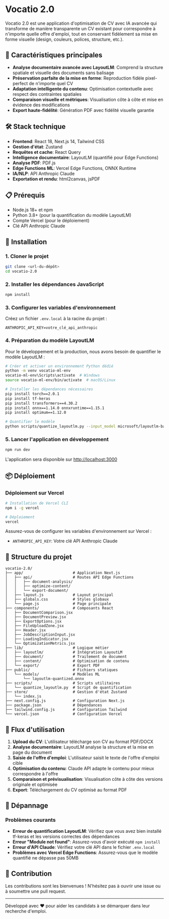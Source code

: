 # Vocatio 2.0

Vocatio 2.0 est une application d'optimisation de CV avec IA avancée qui transforme de manière transparente un CV existant pour correspondre à n'importe quelle offre d'emploi, tout en conservant fidèlement sa mise en forme visuelle (design, couleurs, polices, structure, etc.).

## 🌟 Caractéristiques principales

- **Analyse documentaire avancée avec LayoutLM**: Comprend la structure spatiale et visuelle des documents sans balisage
- **Préservation parfaite de la mise en forme**: Reproduction fidèle pixel-perfect de n'importe quel CV
- **Adaptation intelligente du contenu**: Optimisation contextuelle avec respect des contraintes spatiales
- **Comparaison visuelle et métriques**: Visualisation côte à côte et mise en évidence des modifications
- **Export haute-fidélité**: Génération PDF avec fidélité visuelle garantie

## 🛠️ Stack technique

- **Frontend**: React 18, Next.js 14, Tailwind CSS
- **Gestion d'état**: Zustand
- **Requêtes et cache**: React Query
- **Intelligence documentaire**: LayoutLM (quantifié pour Edge Functions)
- **Analyse PDF**: PDF.js
- **Edge Functions ML**: Vercel Edge Functions, ONNX Runtime
- **IA/NLP**: API Anthropic Claude
- **Exportation et rendu**: html2canvas, jsPDF

## 📋 Prérequis

- Node.js 18+ et npm
- Python 3.8+ (pour la quantification du modèle LayoutLM)
- Compte Vercel (pour le déploiement)
- Clé API Anthropic Claude

## 🚀 Installation

### 1. Cloner le projet

```bash
git clone <url-du-dépôt>
cd vocatio-2.0
```

### 2. Installer les dépendances JavaScript

```bash
npm install
```

### 3. Configurer les variables d'environnement

Créez un fichier `.env.local` à la racine du projet :

```
ANTHROPIC_API_KEY=votre_clé_api_anthropic
```

### 4. Préparation du modèle LayoutLM

Pour le développement et la production, nous avons besoin de quantifier le modèle LayoutLM :

```bash
# Créer et activer un environnement Python dédié
python -m venv vocatio-ml-env
vocatio-ml-env\Scripts\activate  # Windows
source vocatio-ml-env/bin/activate  # macOS/Linux

# Installer les dépendances nécessaires
pip install torch==2.0.1
pip install tf-keras
pip install transformers==4.30.2
pip install onnx==1.14.0 onnxruntime==1.15.1
pip install optimum==1.12.0

# Quantifier le modèle
python scripts/quantize_layoutlm.py --input_model microsoft/layoutlm-base-uncased --output_model ./public/models/layoutlm-quantized.onnx --quantize int8
```

### 5. Lancer l'application en développement

```bash
npm run dev
```

L'application sera disponible sur [http://localhost:3000](http://localhost:3000)

## 📦 Déploiement

### Déploiement sur Vercel

```bash
# Installation de Vercel CLI
npm i -g vercel

# Déploiement
vercel
```

Assurez-vous de configurer les variables d'environnement sur Vercel :

- `ANTHROPIC_API_KEY`: Votre clé API Anthropic Claude

## 📁 Structure du projet

```
vocatio-2.0/
├── app/                      # Application Next.js
│   ├── api/                  # Routes API Edge Functions
│   │   ├── document-analysis/
│   │   ├── optimize-content/
│   │   └── export-document/
│   ├── layout.js             # Layout principal
│   ├── globals.css           # Styles globaux
│   └── page.js               # Page principale
├── components/               # Composants React
│   ├── DocumentComparison.jsx
│   ├── DocumentPreview.jsx
│   ├── ExportOptions.jsx
│   ├── FileUploadZone.jsx
│   ├── Header.jsx
│   ├── JobDescriptionInput.jsx
│   ├── LoadingIndicator.jsx
│   └── OptimizationMetrics.jsx
├── lib/                      # Logique métier
│   ├── layoutlm/             # Intégration LayoutLM
│   ├── document/             # Traitement de document
│   ├── content/              # Optimisation de contenu
│   └── export/               # Export PDF
├── public/                   # Fichiers statiques
│   └── models/               # Modèles ML
│       └── layoutlm-quantized.onnx
├── scripts/                  # Scripts utilitaires
│   └── quantize_layoutlm.py  # Script de quantification
├── store/                    # Gestion d'état Zustand
│   └── index.js
├── next.config.js            # Configuration Next.js
├── package.json              # Dépendances
├── tailwind.config.js        # Configuration Tailwind
└── vercel.json               # Configuration Vercel
```

## 🔄 Flux d'utilisation

1. **Upload du CV**: L'utilisateur télécharge son CV au format PDF/DOCX
2. **Analyse documentaire**: LayoutLM analyse la structure et la mise en page du document
3. **Saisie de l'offre d'emploi**: L'utilisateur saisit le texte de l'offre d'emploi cible
4. **Optimisation du contenu**: Claude API adapte le contenu pour mieux correspondre à l'offre
5. **Comparaison et prévisualisation**: Visualisation côte à côte des versions originale et optimisée
6. **Export**: Téléchargement du CV optimisé au format PDF

## 🧪 Dépannage

### Problèmes courants

- **Erreur de quantification LayoutLM**: Vérifiez que vous avez bien installé tf-keras et les versions correctes des dépendances
- **Erreur "Module not found"**: Assurez-vous d'avoir exécuté `npm install`
- **Erreur d'API Claude**: Vérifiez votre clé API dans le fichier `.env.local`
- **Problèmes avec Vercel Edge Functions**: Assurez-vous que le modèle quantifié ne dépasse pas 50MB

## 🤝 Contribution

Les contributions sont les bienvenues ! N'hésitez pas à ouvrir une issue ou à soumettre une pull request.

---

Développé avec ❤️ pour aider les candidats à se démarquer dans leur recherche d'emploi.